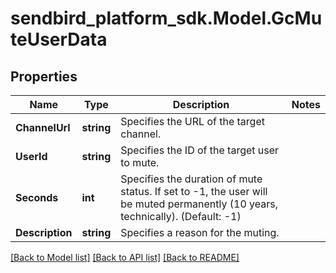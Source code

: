 
# sendbird_platform_sdk.Model.GcMuteUserData

## Properties

Name | Type | Description | Notes
------------ | ------------- | ------------- | -------------
**ChannelUrl** | **string** | Specifies the URL of the target channel. | 
**UserId** | **string** | Specifies the ID of the target user to mute. | 
**Seconds** | **int** | Specifies the duration of mute status. If set to -1, the user will be muted permanently (10 years, technically). (Default: -1) | 
**Description** | **string** | Specifies a reason for the muting. | 

[[Back to Model list]](../README.md#documentation-for-models)
[[Back to API list]](../README.md#documentation-for-api-endpoints)
[[Back to README]](../README.md)

